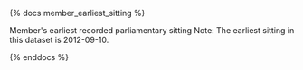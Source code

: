 {% docs member_earliest_sitting %}

Member's earliest recorded parliamentary sitting 
Note: The earliest sitting in this dataset is 2012-09-10.

{% enddocs %}

